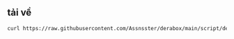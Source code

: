 ## tải về
```bash
curl https://raw.githubusercontent.com/Assnsster/derabox/main/script/derabox.sh|bash

